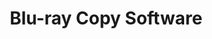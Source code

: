 ---
title: Blu-ray Copy Software
metaItems:
  - name: description
    content: Blu-ray Copy Software
  - name: keywords
    content: Opencloner  
listGroup:
  name: Blu-ray Copy Software
  container: container
  title: Blu-ray Copy Software
  textTop: 
  textBottom: 
  button:
  rowClass: 
  additionClass: position-relative text-center
  bgStyle: dark-opacity-2
  limitHeight: 200
  paddingY: 6
  icon:
    - handleName: Blue-Cloner
      href: https://www.blue-cloner.com/
    - handleName: Blue-Cloner Diamond
      href: https://www.blue-cloner.com/blue-cloner-diamond.html
    - handleName: OpenCloner UltraBox   
  iconGird: 6         
---